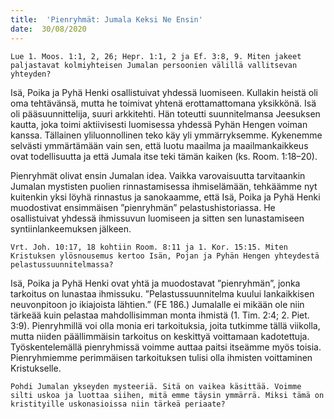 ```yaml
---
title:  'Pienryhmät: Jumala Keksi Ne Ensin'
date:  30/08/2020
---
```


`Lue 1. Moos. 1:1, 2, 26; Hepr. 1:1, 2 ja Ef. 3:8, 9. Miten jakeet paljastavat kolmiyhteisen Jumalan persoonien välillä vallitsevan yhteyden?`

Isä, Poika ja Pyhä Henki osallistuivat yhdessä luomiseen. Kullakin heistä oli oma tehtävänsä, mutta he toimivat yhtenä erottamattomana yksikkönä. Isä oli pääsuunnittelija, suuri arkkitehti. Hän toteutti suunnitelmansa Jeesuksen kautta, joka toimi aktiivisesti luomisessa yhdessä Pyhän Hengen voiman kanssa. Tällainen yliluonnollinen teko käy yli ymmärryksemme. Kykenemme selvästi ymmärtämään vain sen, että luotu maailma ja maailmankaikkeus ovat todellisuutta ja että Jumala itse teki tämän kaiken (ks. Room. 1:18–20).

Pienryhmät olivat ensin Jumalan idea. Vaikka varovaisuutta tarvitaankin Jumalan mystisten puolien rinnastamisessa ihmiselämään, tehkäämme nyt kuitenkin yksi löyhä rinnastus ja sanokaamme, että Isä, Poika ja Pyhä Henki muodostivat ensimmäisen ”pienryhmän” pelastushistoriassa. He osallistuivat yhdessä ihmissuvun luomiseen ja sitten sen lunastamiseen syntiinlankeemuksen jälkeen.

`Vrt. Joh. 10:17, 18 kohtiin Room. 8:11 ja 1. Kor. 15:15. Miten Kristuksen ylösnousemus kertoo Isän, Pojan ja Pyhän Hengen yhteydestä pelastussuunnitelmassa?`

Isä, Poika ja Pyhä Henki ovat yhtä ja muodostavat ”pienryhmän”, jonka tarkoitus on lunastaa ihmissuku. ”Pelastussuunnitelma kuului Iankaikkisen neuvonpitoon jo ikiajoista läh­tien.” (FE 186.) Jumalalle ei mikään ole niin tärkeää kuin pelastaa mahdollisimman monta ihmistä (1. Tim. 2:4; 2. Piet. 3:9). Pienryhmillä voi olla monia eri tarkoituksia, joita tutkimme tällä viikolla, mutta niiden päällimmäisin tarkoitus on keskittyä voittamaan kadotettuja. Työskentelemällä pienryhmissä voimme auttaa paitsi itseämme myös toisia. Pienryhmiemme perimmäisen tarkoituksen tulisi olla ihmisten voittaminen Kristukselle.

`Pohdi Jumalan ykseyden mysteeriä. Sitä on vaikea käsittää. Voimme silti uskoa ja luottaa siihen, mitä emme täysin ymmärrä. Miksi tämä on kristityille uskonasioissa niin tärkeä periaate?`